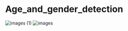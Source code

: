 # Age_and_gender_detection
![images (1)](https://user-images.githubusercontent.com/71457638/188204470-5ee7678e-c206-4805-928e-ea5004ebb91e.jpg)
![images](https://user-images.githubusercontent.com/71457638/188204678-f3ca8582-19f9-438a-965a-198fcbbd02fe.jpg)
